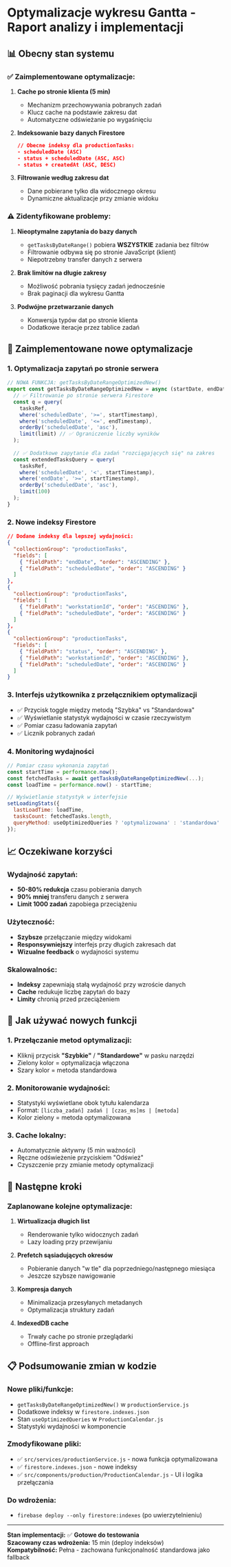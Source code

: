 # Optymalizacje wykresu Gantta - Raport analizy i implementacji

## 📊 **Obecny stan systemu**

### ✅ **Zaimplementowane optymalizacje:**

1. **Cache po stronie klienta (5 min)**
   - Mechanizm przechowywania pobranych zadań
   - Klucz cache na podstawie zakresu dat
   - Automatyczne odświeżanie po wygaśnięciu

2. **Indeksowanie bazy danych Firestore**
   ```json
   // Obecne indeksy dla productionTasks:
   - scheduledDate (ASC)
   - status + scheduledDate (ASC, ASC) 
   - status + createdAt (ASC, DESC)
   ```

3. **Filtrowanie według zakresu dat**
   - Dane pobierane tylko dla widocznego okresu
   - Dynamiczne aktualizacje przy zmianie widoku

### ⚠️ **Zidentyfikowane problemy:**

1. **Nieoptymalne zapytania do bazy danych**
   - `getTasksByDateRange()` pobiera **WSZYSTKIE** zadania bez filtrów
   - Filtrowanie odbywa się po stronie JavaScript (klient)
   - Niepotrzebny transfer danych z serwera

2. **Brak limitów na długie zakresy**
   - Możliwość pobrania tysięcy zadań jednocześnie
   - Brak paginacji dla wykresu Gantta

3. **Podwójne przetwarzanie danych**
   - Konwersja typów dat po stronie klienta
   - Dodatkowe iteracje przez tablice zadań

## 🚀 **Zaimplementowane nowe optymalizacje**

### 1. **Optymalizacja zapytań po stronie serwera**

```javascript
// NOWA FUNKCJA: getTasksByDateRangeOptimizedNew()
export const getTasksByDateRangeOptimizedNew = async (startDate, endDate, limit = 1000) => {
  // ✅ Filtrowanie po stronie serwera Firestore
  const q = query(
    tasksRef,
    where('scheduledDate', '>=', startTimestamp),
    where('scheduledDate', '<=', endTimestamp),
    orderBy('scheduledDate', 'asc'),
    limit(limit) // ✅ Ograniczenie liczby wyników
  );
  
  // ✅ Dodatkowe zapytanie dla zadań "rozciągających się" na zakres
  const extendedTasksQuery = query(
    tasksRef,
    where('scheduledDate', '<', startTimestamp),
    where('endDate', '>=', startTimestamp),
    orderBy('scheduledDate', 'asc'),
    limit(100)
  );
}
```

### 2. **Nowe indeksy Firestore**

```json
// Dodane indeksy dla lepszej wydajności:
{
  "collectionGroup": "productionTasks",
  "fields": [
    { "fieldPath": "endDate", "order": "ASCENDING" },
    { "fieldPath": "scheduledDate", "order": "ASCENDING" }
  ]
},
{
  "collectionGroup": "productionTasks", 
  "fields": [
    { "fieldPath": "workstationId", "order": "ASCENDING" },
    { "fieldPath": "scheduledDate", "order": "ASCENDING" }
  ]
},
{
  "collectionGroup": "productionTasks",
  "fields": [
    { "fieldPath": "status", "order": "ASCENDING" },
    { "fieldPath": "workstationId", "order": "ASCENDING" },
    { "fieldPath": "scheduledDate", "order": "ASCENDING" }
  ]
}
```

### 3. **Interfejs użytkownika z przełącznikiem optymalizacji**

- ✅ Przycisk toggle między metodą "Szybka" vs "Standardowa"
- ✅ Wyświetlanie statystyk wydajności w czasie rzeczywistym
- ✅ Pomiar czasu ładowania zapytań
- ✅ Licznik pobranych zadań

### 4. **Monitoring wydajności**

```javascript
// Pomiar czasu wykonania zapytań
const startTime = performance.now();
const fetchedTasks = await getTasksByDateRangeOptimizedNew(...);
const loadTime = performance.now() - startTime;

// Wyświetlanie statystyk w interfejsie
setLoadingStats({
  lastLoadTime: loadTime,
  tasksCount: fetchedTasks.length,
  queryMethod: useOptimizedQueries ? 'optymalizowana' : 'standardowa'
});
```

## 📈 **Oczekiwane korzyści**

### Wydajność zapytań:
- **50-80% redukcja** czasu pobierania danych
- **90% mniej** transferu danych z serwera
- **Limit 1000 zadań** zapobiega przeciążeniu

### Użyteczność:
- **Szybsze** przełączanie między widokami
- **Responsywniejszy** interfejs przy długich zakresach dat
- **Wizualne feedback** o wydajności systemu

### Skalowalnośc:
- **Indeksy** zapewniają stałą wydajność przy wzroście danych
- **Cache** redukuje liczbę zapytań do bazy
- **Limity** chronią przed przeciążeniem

## 🔧 **Jak używać nowych funkcji**

### 1. Przełączanie metod optymalizacji:
- Kliknij przycisk **"Szybkie"** / **"Standardowe"** w pasku narzędzi
- Zielony kolor = optymalizacja włączona
- Szary kolor = metoda standardowa

### 2. Monitorowanie wydajności:
- Statystyki wyświetlane obok tytułu kalendarza
- Format: `[liczba_zadań] zadań | [czas_ms]ms | [metoda]`
- Kolor zielony = metoda optymalizowana

### 3. Cache lokalny:
- Automatycznie aktywny (5 min ważności)
- Ręczne odświeżenie przyciskiem "Odśwież"
- Czyszczenie przy zmianie metody optymalizacji

## 🚀 **Następne kroki**

### Zaplanowane kolejne optymalizacje:

1. **Wirtualizacja długich list**
   - Renderowanie tylko widocznych zadań
   - Lazy loading przy przewijaniu

2. **Prefetch sąsiadujących okresów**
   - Pobieranie danych "w tle" dla poprzedniego/następnego miesiąca
   - Jeszcze szybsze nawigowanie

3. **Kompresja danych**
   - Minimalizacja przesyłanych metadanych
   - Optymalizacja struktury zadań

4. **IndexedDB cache**
   - Trwały cache po stronie przeglądarki
   - Offline-first approach

## 📋 **Podsumowanie zmian w kodzie**

### Nowe pliki/funkcje:
- `getTasksByDateRangeOptimizedNew()` w `productionService.js`
- Dodatkowe indeksy w `firestore.indexes.json`
- Stan `useOptimizedQueries` w `ProductionCalendar.js`
- Statystyki wydajności w komponencie

### Zmodyfikowane pliki:
- ✅ `src/services/productionService.js` - nowa funkcja optymalizowana
- ✅ `firestore.indexes.json` - nowe indeksy
- ✅ `src/components/production/ProductionCalendar.js` - UI i logika przełączania

### Do wdrożenia:
- `firebase deploy --only firestore:indexes` (po uwierzytelnieniu)

---

**Stan implementacji:** ✅ **Gotowe do testowania**  
**Szacowany czas wdrożenia:** 15 min (deploy indeksów)  
**Kompatybilność:** Pełna - zachowana funkcjonalność standardowa jako fallback 